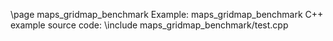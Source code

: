 \page maps_gridmap_benchmark Example: maps_gridmap_benchmark
C++ example source code:
\include maps_gridmap_benchmark/test.cpp
